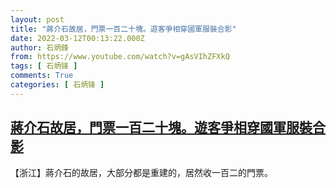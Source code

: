 ```yaml
---
layout: post
title: "蔣介石故居，門票一百二十塊。遊客爭相穿國軍服裝合影"
date: 2022-03-12T00:13:22.000Z
author: 石炳鋒
from: https://www.youtube.com/watch?v=gAsVIhZFXkQ
tags: [ 石炳锋 ]
comments: True
categories: [ 石炳锋 ]
---
```

<!--1647044002000-->
[蔣介石故居，門票一百二十塊。遊客爭相穿國軍服裝合影](https://www.youtube.com/watch?v=gAsVIhZFXkQ)
------

<div>
【浙江】蔣介石的故居，大部分都是重建的，居然收一百二的門票。
</div>
